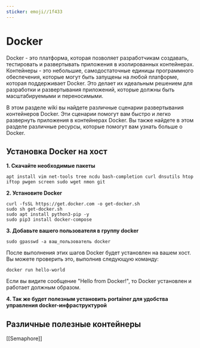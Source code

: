 ```yaml
---
sticker: emoji//1f433
---
```

# Docker

Docker - это платформа, которая позволяет разработчикам создавать, тестировать и развертывать приложения в изолированных контейнерах. Контейнеры - это небольшие, самодостаточные единицы программного обеспечения, которые могут быть запущены на любой платформе, которая поддерживает Docker. Это делает их идеальным решением для разработки и развертывания приложений, которые должны быть масштабируемыми и переносимыми.

В этом разделе wiki вы найдете различные сценарии развертывания контейнеров Docker. Эти сценарии помогут вам быстро и легко развернуть приложения в контейнерах Docker. Вы также найдете в этом разделе различные ресурсы, которые помогут вам узнать больше о Docker.

## Установка Docker на хост

**1. Скачайте необходимые пакеты**
```
apt install vim net-tools tree ncdu bash-completion curl dnsutils htop iftop pwgen screen sudo wget nmon git
```
**2. Установите Docker**
```
curl -fsSL https://get.docker.com -o get-docker.sh
sudo sh get-docker.sh
sudo apt install python3-pip -y
sudo pip3 install docker-compose
```
**3. Добавьте вашего пользователя в группу docker**
```
sudo gpasswd -a ваш_пользователь docker
```
После выполнения этих шагов Docker будет установлен на вашем хост. Вы можете проверить это, выполнив следующую команду:
```
docker run hello-world
```
Если вы видите сообщение "Hello from Docker!", то Docker установлен и работает должным образом.

**4. Так же будет полезным установить portainer для удобства управления docker-инфраструктурой**


## Различные полезные контейнеры
[[Semaphore]]